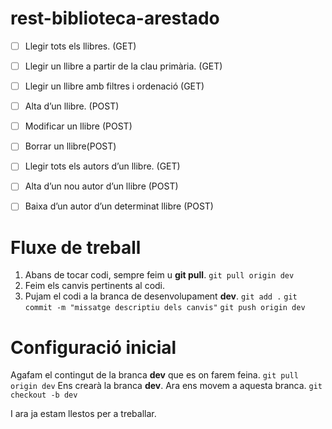 # rest-biblioteca-arestado

 - [ ] Llegir tots els llibres. (GET) 
 - [ ] Llegir un llibre a partir de la clau primària. (GET) 
 - [ ] Llegir un llibre amb filtres i ordenació (GET) 
 - [ ] Alta d’un llibre. (POST) 
 - [ ] Modificar un llibre (POST) 
 - [ ] Borrar un llibre(POST) 
 - [ ] Llegir tots els autors d’un llibre. (GET) 
 - [ ] Alta d’un nou autor d’un llibre (POST) 
 - [ ] Baixa d’un autor d’un determinat llibre (POST)


# Fluxe de treball

1. Abans de tocar codi, sempre feim u **git pull**.
`git pull origin dev`
2. Feim els canvis pertinents al codi.
3. Pujam el codi a la branca de desenvolupament **dev**.
`git add .`
`git commit -m "missatge descriptiu dels canvis"` 
`git push origin dev`

# Configuració inicial
Agafam el contingut de la branca **dev** que es on farem feina.
`git pull origin dev`
Ens crearà la branca **dev**. Ara ens movem a aquesta branca.
`git checkout -b dev`

I ara ja estam llestos per a treballar.